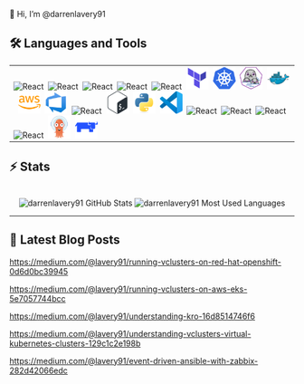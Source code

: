
  👋 Hi, I’m @darrenlavery91

## 🛠️ Languages and Tools
<table>
  <tr>
  <td>
  <img src="https://skillicons.dev/icons?i=redhat"title="React" alt="React" width="40" height="40"/>&nbsp;
  <img src="https://skillicons.dev/icons?i=ansible"title="React" alt="React" width="40" height="40"/>&nbsp;
  <img src="https://skillicons.dev/icons?i=openshift"title="React" alt="React" width="40" height="40"/>&nbsp;
  <img src="https://skillicons.dev/icons?i=linux"title="React" alt="React" width="40" height="40"/>&nbsp;
  <img src="https://skillicons.dev/icons?i=ubuntu"title="React" alt="React" width="40" height="40"/>&nbsp;
  <img src="https://github.com/devicons/devicon/blob/master/icons/terraform/terraform-original.svg"title="React" alt="React" width="40" height="40"/>&nbsp;
  <img src="https://github.com/devicons/devicon/blob/master/icons/kubernetes/kubernetes-original.svg" title="React" alt="React" width="40" height="40"/>&nbsp;
  <img src="https://github.com/devicons/devicon/blob/master/icons/podman/podman-original.svg" title="React" alt="React" width="40" height="40"/>&nbsp;
  <img src="https://github.com/devicons/devicon/blob/master/icons/docker/docker-original.svg" title="React" alt="React" width="40" height="40"/>&nbsp;
  <img src="https://github.com/devicons/devicon/blob/master/icons/amazonwebservices/amazonwebservices-plain-wordmark.svg" title="React" alt="React" width="40" height="40"/>&nbsp;
  <img src="https://github.com/devicons/devicon/blob/master/icons/azuredevops/azuredevops-original.svg" title="React" alt="React" width="40" height="40"/>&nbsp;
  <img src="https://skillicons.dev/icons?i=gcp"title="React" alt="React" width="40" height="40"/>&nbsp;
  <img src="https://github.com/devicons/devicon/blob/master/icons/bash/bash-plain.svg" title="React" alt="React" width="40" height="40"/>&nbsp;
  <img src="https://github.com/devicons/devicon/blob/master/icons/python/python-original.svg" title="React" alt="React" width="40" height="40"/>&nbsp;
  <img src="https://github.com/devicons/devicon/blob/master/icons/vscode/vscode-original.svg" title="React" alt="React" width="40" height="40"/>&nbsp;
  <img src="https://skillicons.dev/icons?i=github"title="React" alt="React" width="40" height="40"/>&nbsp;
  <img src="https://skillicons.dev/icons?i=jenkins"title="React" alt="React" width="40" height="40"/>&nbsp;
  <img src="https://skillicons.dev/icons?i=postgres"title="React" alt="React" width="40" height="40"/>&nbsp;
  <img src="https://skillicons.dev/icons?i=html"title="React" alt="React" width="40" height="40"/>&nbsp;
  <img src="https://github.com/devicons/devicon/blob/master/icons/argocd/argocd-original.svg" title="React" alt="React" width="40" height="40"/>&nbsp;
  <img src="https://github.com/devicons/devicon/blob/master/icons/rancher/rancher-original.svg" title="React" alt="React" width="40" height="40"/>&nbsp;
  </td>
  </tr>
</table>

## ⚡️ Stats

<br>

<div align=center>
  <img width=390 src="https://github-readme-stats.vercel.app/api?username=darrenlavery91&theme=transparent&count_private=true&show_icons=true&rank_icon=github&locale=en" alt="darrenlavery91 GitHub Stats" />
  <img width=325 src="https://github-readme-stats.vercel.app/api/top-langs?username=darrenlavery91&theme=transparent&layout=donut&hide=css&langs_count=8&border_radius=10&show_icons=true&locale=en" alt="darrenlavery91 Most Used Languages" />
</div>

<hr>


## 📕 Latest Blog Posts
<!-- BLOG-POST-LIST:START -->
https://medium.com/@lavery91/running-vclusters-on-red-hat-openshift-0d6d0bc39945

https://medium.com/@lavery91/running-vclusters-on-aws-eks-5e7057744bcc

https://medium.com/@lavery91/understanding-kro-16d8514746f6

https://medium.com/@lavery91/understanding-vclusters-virtual-kubernetes-clusters-129c1c2e198b

https://medium.com/@lavery91/event-driven-ansible-with-zabbix-282d42066edc
<!-- BLOG-POST-LIST:END -->
<!---
darrenlavery91/darrenlavery91 is a ✨ special ✨ repository because its `README.md` (this file) appears on your GitHub profile.
You can click the Preview link to take a look at your changes.
--->

